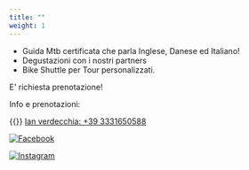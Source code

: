 ```yaml
---
title: ""
weight: 1
---
```


- Guida Mtb certificata che parla Inglese, Danese ed Italiano!
- Degustazioni con i nostri partners
- Bike Shuttle per Tour personalizzati.

E' richiesta prenotazione!

Info e prenotazioni:

{{<icon class="fa fa-phone">}}&nbsp;[Ian verdecchia: +39 3331650588](tel:+393331650588)

[![Facebook](/images/icons8-facebook-nuovo-48.png)](https://www.facebook.com/BikeTourOfBolsenaLake)

[![Instagram](/images/icons8-instagram-48.png)](https://www.instagram.com/bike_tour_bolsena_lake) 

